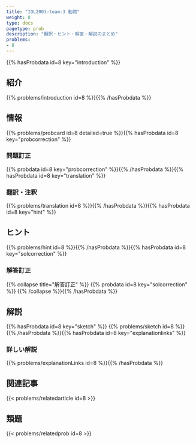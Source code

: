 ```yaml
---
title: "IOL2003-team-3 動詞"
weight: 8
type: docs
pagetype: prob
description: "翻訳・ヒント・解答・解説のまとめ"
problems: 
- 8
---
```


{{% hasProbdata id=8 key="introduction" %}}

## 紹介

{{% problems/introduction id=8 %}}{{% /hasProbdata %}}

## 情報

{{% problems/probcard id=8 detailed=true %}}{{% hasProbdata id=8 key="probcorrection" %}}

### 問題訂正

{{% probdata id=8 key="probcorrection" %}}{{% /hasProbdata %}}{{% hasProbdata id=8 key="translation" %}}

### 翻訳・注釈

{{% problems/translation id=8 %}}{{% /hasProbdata %}}{{% hasProbdata id=8 key="hint" %}}

## ヒント

{{% problems/hint id=8 %}}{{% /hasProbdata %}}{{% hasProbdata id=8 key="solcorrection" %}}

### 解答訂正

{{% collapse title="解答訂正" %}}
{{% probdata id=8 key="solcorrection" %}}
{{% /collapse %}}{{% /hasProbdata %}}

## 解説

{{% hasProbdata id=8 key="sketch" %}}
{{% problems/sketch id=8 %}}
{{% /hasProbdata %}}{{% hasProbdata id=8 key="explanationlinks" %}}

### 詳しい解説

{{% problems/explanationLinks id=8 %}}{{% /hasProbdata %}}

## 関連記事

{{< problems/relatedarticle id=8 >}}

## 類題

{{< problems/relatedprob id=8 >}}
